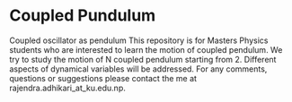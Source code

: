 # Coupled Pundulum
Coupled oscillator as pendulum
This repository is for Masters Physics students who are interested to learn the motion of coupled pendulum. We try to study the motion of N coupled pendulum starting from 2. Different aspects of dynamical variables will be addressed.
For any comments, questions or suggestions please contact the me at rajendra.adhikari_at_ku.edu.np.

